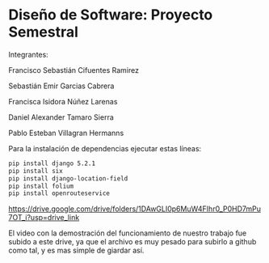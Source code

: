 # Diseño de Software: Proyecto Semestral

Integrantes:

  Francisco Sebastián Cifuentes Ramirez
  
  Sebastián Emir Garcias Cabrera
  
  Francisca Isidora Núñez Larenas
  
  Daniel Alexander Tamaro Sierra
  
  Pablo Esteban Villagran Hermanns

Para la instalación de dependencias ejecutar estas líneas:

```bash
pip install django 5.2.1
pip install six
pip install django-location-field
pip install folium
pip install openrouteservice
```
https://drive.google.com/drive/folders/1DAwGLI0p6MuW4FIhr0_P0HD7mPu7OT_i?usp=drive_link

El video con la demostración del funcionamiento de nuestro trabajo fue subido a este drive,
ya que el archivo es muy pesado para subirlo a github como tal, y es mas simple de giardar así.
